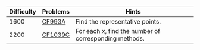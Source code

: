 | Difficulty | Problems | Hints |
| -------- | -------- | -------- |
| 1600 | [CF993A](https://codeforces.com/problemset/problem/993/A) | Find the representative points. |
| 2200 | [CF1039C](https://codeforces.com/problemset/problem/1039/C) | For each $x$, find the number of corresponding methods. |